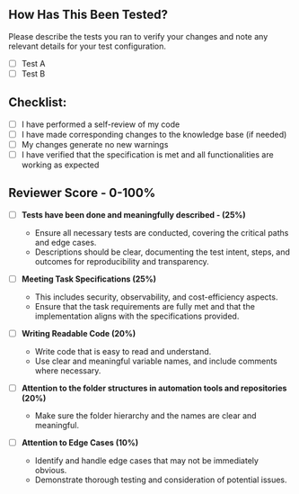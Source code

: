 ## How Has This Been Tested?

Please describe the tests you ran to verify your changes and note any relevant details for your test configuration.
- [ ] Test A
- [ ] Test B

## Checklist:

- [ ] I have performed a self-review of my code
- [ ] I have made corresponding changes to the knowledge base (if needed)
- [ ] My changes generate no new warnings
- [ ] I have verified that the specification is met and all functionalities are working as expected

## Reviewer Score - 0-100%
- [ ] **Tests have been done and meaningfully described - (25%)**
   - Ensure all necessary tests are conducted, covering the critical paths and edge cases.
   - Descriptions should be clear, documenting the test intent, steps, and outcomes for reproducibility and transparency.
     
- [ ] **Meeting Task Specifications (25%)**
   - This includes security, observability, and cost-efficiency aspects.
   - Ensure that the task requirements are fully met and that the implementation aligns with the specifications provided.
     
- [ ] **Writing Readable Code (20%)**
   - Write code that is easy to read and understand.
   - Use clear and meaningful variable names, and include comments where necessary.

- [ ] **Attention to the folder structures in automation tools and repositories (20%)**
   - Make sure the folder hierarchy and the names are clear and meaningful.

- [ ] **Attention to Edge Cases (10%)**
   - Identify and handle edge cases that may not be immediately obvious.
   - Demonstrate thorough testing and consideration of potential issues.
